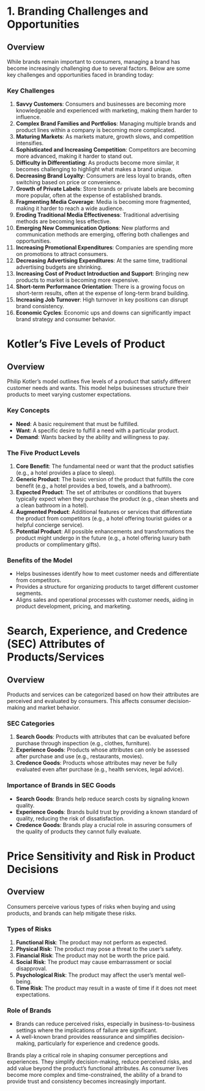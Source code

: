 # 1. Branding Challenges and Opportunities

## Overview
While brands remain important to consumers, managing a brand has become increasingly challenging due to several factors. Below are some key challenges and opportunities faced in branding today:

### Key Challenges
1. **Savvy Customers**: Consumers and businesses are becoming more knowledgeable and experienced with marketing, making them harder to influence.
2. **Complex Brand Families and Portfolios**: Managing multiple brands and product lines within a company is becoming more complicated.
3. **Maturing Markets**: As markets mature, growth slows, and competition intensifies.
4. **Sophisticated and Increasing Competition**: Competitors are becoming more advanced, making it harder to stand out.
5. **Difficulty in Differentiating**: As products become more similar, it becomes challenging to highlight what makes a brand unique.
6. **Decreasing Brand Loyalty**: Consumers are less loyal to brands, often switching based on price or convenience.
7. **Growth of Private Labels**: Store brands or private labels are becoming more popular, often at the expense of established brands.
8. **Fragmenting Media Coverage**: Media is becoming more fragmented, making it harder to reach a wide audience.
9. **Eroding Traditional Media Effectiveness**: Traditional advertising methods are becoming less effective.
10. **Emerging New Communication Options**: New platforms and communication methods are emerging, offering both challenges and opportunities.
11. **Increasing Promotional Expenditures**: Companies are spending more on promotions to attract consumers.
12. **Decreasing Advertising Expenditures**: At the same time, traditional advertising budgets are shrinking.
13. **Increasing Cost of Product Introduction and Support**: Bringing new products to market is becoming more expensive.
14. **Short-term Performance Orientation**: There is a growing focus on short-term results, often at the expense of long-term brand building.
15. **Increasing Job Turnover**: High turnover in key positions can disrupt brand consistency.
16. **Economic Cycles**: Economic ups and downs can significantly impact brand strategy and consumer behavior.

# Kotler’s Five Levels of Product

## Overview
Philip Kotler’s model outlines five levels of a product that satisfy different customer needs and wants. This model helps businesses structure their products to meet varying customer expectations.

### Key Concepts
- **Need**: A basic requirement that must be fulfilled.
- **Want**: A specific desire to fulfill a need with a particular product.
- **Demand**: Wants backed by the ability and willingness to pay.

### The Five Product Levels
1. **Core Benefit**: The fundamental need or want that the product satisfies (e.g., a hotel provides a place to sleep).
2. **Generic Product**: The basic version of the product that fulfills the core benefit (e.g., a hotel provides a bed, towels, and a bathroom).
3. **Expected Product**: The set of attributes or conditions that buyers typically expect when they purchase the product (e.g., clean sheets and a clean bathroom in a hotel).
4. **Augmented Product**: Additional features or services that differentiate the product from competitors (e.g., a hotel offering tourist guides or a helpful concierge service).
5. **Potential Product**: All possible enhancements and transformations the product might undergo in the future (e.g., a hotel offering luxury bath products or complimentary gifts).

### Benefits of the Model
- Helps businesses identify how to meet customer needs and differentiate from competitors.
- Provides a structure for organizing products to target different customer segments.
- Aligns sales and operational processes with customer needs, aiding in product development, pricing, and marketing.

# Search, Experience, and Credence (SEC) Attributes of Products/Services

## Overview
Products and services can be categorized based on how their attributes are perceived and evaluated by consumers. This affects consumer decision-making and market behavior.

### SEC Categories
1. **Search Goods**: Products with attributes that can be evaluated before purchase through inspection (e.g., clothes, furniture).
2. **Experience Goods**: Products whose attributes can only be assessed after purchase and use (e.g., restaurants, movies).
3. **Credence Goods**: Products whose attributes may never be fully evaluated even after purchase (e.g., health services, legal advice).

### Importance of Brands in SEC Goods
- **Search Goods**: Brands help reduce search costs by signaling known quality.
- **Experience Goods**: Brands build trust by providing a known standard of quality, reducing the risk of dissatisfaction.
- **Credence Goods**: Brands play a crucial role in assuring consumers of the quality of products they cannot fully evaluate.

# Price Sensitivity and Risk in Product Decisions

## Overview
Consumers perceive various types of risks when buying and using products, and brands can help mitigate these risks.

### Types of Risks
1. **Functional Risk**: The product may not perform as expected.
2. **Physical Risk**: The product may pose a threat to the user’s safety.
3. **Financial Risk**: The product may not be worth the price paid.
4. **Social Risk**: The product may cause embarrassment or social disapproval.
5. **Psychological Risk**: The product may affect the user’s mental well-being.
6. **Time Risk**: The product may result in a waste of time if it does not meet expectations.

### Role of Brands
- Brands can reduce perceived risks, especially in business-to-business settings where the implications of failure are significant.
- A well-known brand provides reassurance and simplifies decision-making, particularly for experience and credence goods.


Brands play a critical role in shaping consumer perceptions and experiences. They simplify decision-making, reduce perceived risks, and add value beyond the product’s functional attributes. As consumer lives become more complex and time-constrained, the ability of a brand to provide trust and consistency becomes increasingly important.
